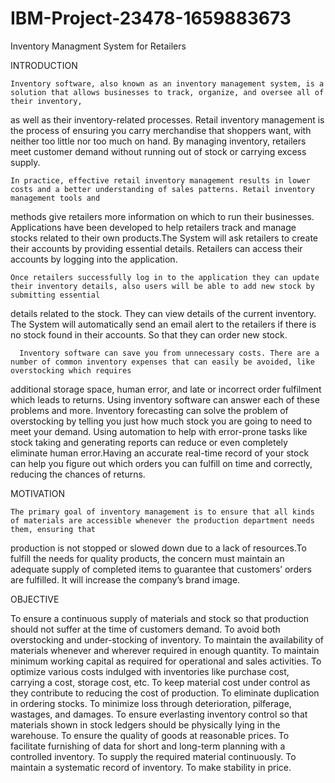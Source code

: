 # IBM-Project-23478-1659883673
Inventory Managment System for Retailers

INTRODUCTION

  	Inventory software, also known as an inventory management system, is a solution that allows businesses to track, organize, and oversee all of their inventory, 
as well as their inventory-related processes. Retail inventory management is the process of ensuring you carry merchandise that shoppers want, with neither too
little nor too much on hand. By managing inventory, retailers meet customer demand without running out of stock or carrying excess supply.

    In practice, effective retail inventory management results in lower costs and a better understanding of sales patterns. Retail inventory management tools and 
methods give retailers more information on which to run their businesses. Applications have been developed to help retailers track and manage stocks related to their
own products.The System will ask retailers to create their accounts by providing essential details. Retailers can access their accounts by logging into the application.

  	Once retailers successfully log in to the application they can update their inventory details, also users will be able to add new stock by submitting essential 
details related to the stock. They can view details of the current inventory. The System will automatically send an email alert to the retailers if there is no stock found in 
their accounts. So that they can order new stock.

	  Inventory software can save you from unnecessary costs. There are a number of common inventory expenses that can easily be avoided, like overstocking which requires 
additional storage space, human error, and late or incorrect order fulfilment which leads to returns. Using inventory software can answer each of these problems and more.
Inventory forecasting can solve the problem of overstocking by telling you just how much stock you are going to need to meet your demand. Using automation to help with 
error-prone tasks like stock taking and generating reports can reduce or even completely eliminate human error.Having an accurate real-time record of your stock can help 
you figure out which orders you can fulfill on time and correctly, reducing the chances of returns.


MOTIVATION
    
    The primary goal of inventory management is to ensure that all kinds of materials are accessible whenever the production department needs them, ensuring that
production is not stopped or slowed down due to a lack of resources.To fulfill the needs for quality products, the concern must maintain an adequate supply of
completed items to guarantee that customers’ orders are fulfilled. It will increase the company’s brand image.

OBJECTIVE

To ensure a continuous supply of materials and stock so that production should not suffer at the time of customers demand.
To avoid both overstocking and under-stocking of inventory.
To maintain the availability of materials whenever and wherever required in enough quantity.
To maintain minimum working capital as required for operational and sales activities.
To optimize various costs indulged with inventories like purchase cost, carrying a cost, storage cost, etc.
To keep material cost under control as they contribute to reducing the cost of production.
To eliminate duplication in ordering stocks.
To minimize loss through deterioration, pilferage, wastages, and damages.
To ensure everlasting inventory control so that materials shown in stock ledgers should be physically lying in the warehouse.
To ensure the quality of goods at reasonable prices.
To facilitate furnishing of data for short and long-term planning with a controlled inventory.
To supply the required material continuously.
To maintain a systematic record of inventory.
To make stability in price.




